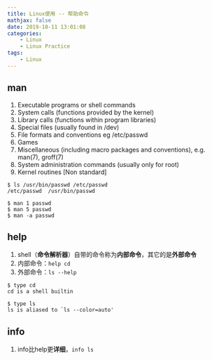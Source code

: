 ```yaml
---
title: Linux使用 -- 帮助命令
mathjax: false
date: 2019-10-11 13:01:08
categories:
    - Linux
    - Linux Practice
tags:
    - Linux
---
```


## man
1. Executable programs or shell commands
2. System calls (functions provided by the kernel)
3. Library calls (functions within program libraries)
4. Special files (usually found in /dev)
5. File formats and conventions eg /etc/passwd
6. Games
7. Miscellaneous (including macro packages and conventions), e.g. man(7), groff(7)
8. System administration commands (usually only for root)
9. Kernel routines [Non standard]

```
$ ls /usr/bin/passwd /etc/passwd
/etc/passwd  /usr/bin/passwd

$ man 1 passwd
$ man 5 passwd
$ man -a passwd
```

<!-- more -->

## help
1. shell（**命令解析器**）自带的命令称为**内部命令**，其它的是**外部命令**
2. 内部命令：`help cd`
3. 外部命令：`ls --help`

```
$ type cd
cd is a shell builtin

$ type ls
ls is aliased to `ls --color=auto'
```

## info
1. info比help更**详细**，`info ls`